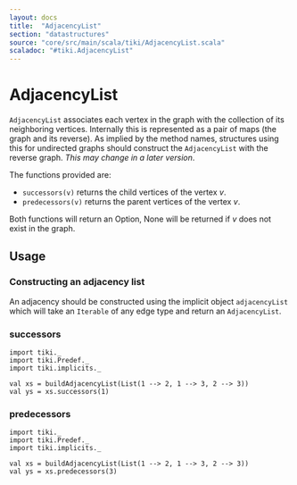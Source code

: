 ```yaml
---
layout: docs 
title:  "AdjacencyList"
section: "datastructures"
source: "core/src/main/scala/tiki/AdjacencyList.scala"
scaladoc: "#tiki.AdjacencyList"
---
```

# AdjacencyList

`AdjacencyList` associates each vertex in the graph with the collection of its neighboring vertices.
Internally this is represented as a pair of maps (the graph and its reverse). As implied by
the method names, structures using this for undirected graphs should construct the `AdjacencyList` with the reverse
graph. _This may change in a later version_.

The functions provided are:

- `successors(v)` returns the child vertices of the vertex _v_.
- `predecessors(v)` returns the parent vertices of the vertex _v_.

Both functions will return an Option, None will be returned if _v_ does not exist in the graph.
 
## Usage

### Constructing an adjacency list

An adjacency should be constructed using the implicit object `adjacencyList` which
will take an `Iterable` of any edge type and return an `AdjacencyList`.
 
### successors
 
```tut
import tiki._
import tiki.Predef._
import tiki.implicits._

val xs = buildAdjacencyList(List(1 --> 2, 1 --> 3, 2 --> 3))
val ys = xs.successors(1)
```
 
### predecessors
  
```tut
import tiki._
import tiki.Predef._
import tiki.implicits._

val xs = buildAdjacencyList(List(1 --> 2, 1 --> 3, 2 --> 3))
val ys = xs.predecessors(3)
```
  
